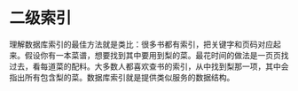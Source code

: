 # 二级索引

理解数据库索引的最佳方法就是类比：很多书都有索引，把关键字和页码对应起来。假设你有一本菜谱，想要找到其中要用到梨的菜。最花时间的做法是一页页找过去，看每道菜的配料。大多数人都喜欢查书的索引，从中找到梨那一项，其中会指出所有包含梨的菜。数据库索引就是提供类似服务的数据结构。


